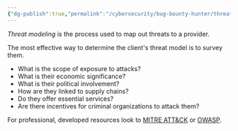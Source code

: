 ```yaml
---
{"dg-publish":true,"permalink":"/cybersecurity/bug-bounty-hunter/threat-modeling/"}
---
```


*Threat modeling* is the process used to map out threats to a provider.

The most effective way to determine the client's threat model is to survey them.

* What is the scope of exposure to attacks?
* What is their economic significance?
* What is their political involvement?
* How are they linked to supply chains?
* Do they offer essential services?
* Are there incentives for criminal organizations to attack them?

For professional, developed resources look to [MITRE ATT&CK](https://attack.mitre.org) or [OWASP](https://cheatsheetseries.owasp.org/cheatsheets/Threat_Modeling_Cheat_Sheet.html).

